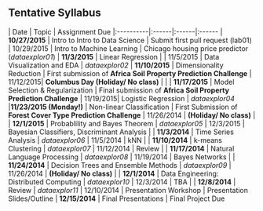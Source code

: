 ## Tentative Syllabus

| Date      | Topic | Assignment Due 
|:----------|:------|:------|:------
| **10/27/2015** | Intro to Intro to Data Science | Submit first pull request (lab01)
| 10/29/2015 | Intro to Machine Learning | Chicago housing price predictor (*dataexplor01*)
| **11/3/2015**  | Linear Regression | 
| 11/5/2015 | Data Visualization and EDA | *dataexplor02*
| **11/10/2015**  | Dimensionality Reduction | First submission of **Africa Soil Property Prediction Challenge**
| 11/12/2015| **Columbus Day (Holiday/ No class)** | |
| **11/17/2015** | Model Selection & Regularization | Final submission of **Africa Soil Property Prediction Challenge**
| 11/19/2015| Logistic Regression | *dataexplor04*
|**11/23/2015 (Monday!)** | Non-linear Classification | First Submission of **Forest Cover Type Prediction Challenge**
| 11/26/2014 | **(Holiday/ No class)** |
| **12/1/2015** | Probablility and Bayes Theorem | *dataexplor05*
| 12/3/2015 | Bayesian Classifiers, Discriminant Analysis | 
| **11/3/2014**  | Time Series Analysis | *dataexplor06*
| 11/5/2014 | kNN | 
| **11/10/2014** | k-means Clustering | *dataexplor07*
| 11/12/2014 | Review | 
| **11/17/2014** | Natural Language Processing | *dataexplor08*
| 11/19/2014 | Bayes Networks | 
| **11/24/2014** | Decision Trees and Ensemble Methods | *dataexplor09*
| 11/26/2014 | **(Holiday/ No class)** |
| **12/1/2014** | Data Engineering: Distributed Computing | *dataexplor10*
| 12/3/2014  | TBA | 
| **12/8/2014**  | Review | *dataexplor11*
| 12/10/2014  | Presentation Workshop | Presentation Slides/Outline
| **12/15/2014** | Final Presentations | Final Project Due
